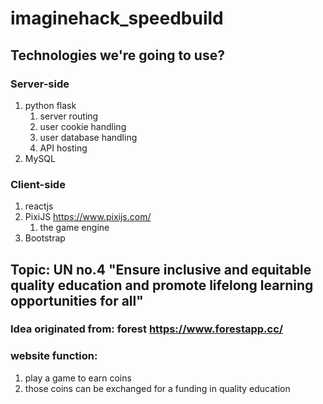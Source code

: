 # imaginehack_speedbuild


## Technologies we're going to use?

### Server-side
1. python flask
   1. server routing
   2. user cookie handling
   3. user database handling
   4. API hosting
2. MySQL

### Client-side
1. reactjs
2. PixiJS https://www.pixijs.com/
   1. the game engine
3. Bootstrap



## Topic: UN no.4 "Ensure inclusive and equitable quality education and promote lifelong learning opportunities for all"

### Idea originated from: forest https://www.forestapp.cc/

### website function: 
1. play a game to earn coins
2. those coins can be exchanged for a funding in quality education

